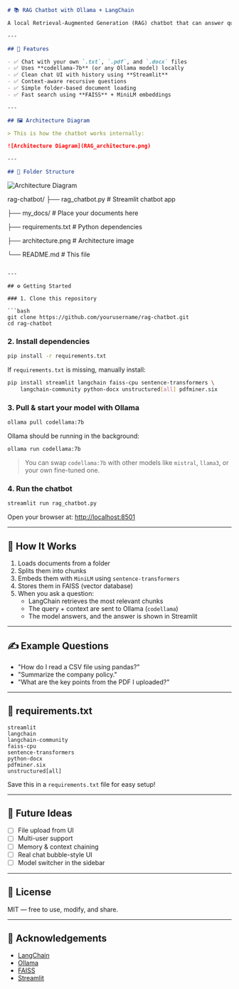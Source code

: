 
```markdown
# 📚 RAG Chatbot with Ollama + LangChain

A local Retrieval-Augmented Generation (RAG) chatbot that can answer questions from your own documents using a local LLM. Powered by [Ollama](https://ollama.com), [LangChain](https://www.langchain.com/), [FAISS](https://github.com/facebookresearch/faiss), and `codellama-7b`.

---

## 🚀 Features

- ✅ Chat with your own `.txt`, `.pdf`, and `.docx` files
- ✅ Uses **codellama-7b** (or any Ollama model) locally
- ✅ Clean chat UI with history using **Streamlit**
- ✅ Context-aware recursive questions
- ✅ Simple folder-based document loading
- ✅ Fast search using **FAISS** + MiniLM embeddings

---

## 🖼️ Architecture Diagram

> This is how the chatbot works internally:

![Architecture Diagram](RAG_architecture.png)

---

## 📁 Folder Structure

```
![Architecture Diagram](architecture.png)

rag-chatbot/
├── rag_chatbot.py         # Streamlit chatbot app

├── my_docs/               # Place your documents here

├── requirements.txt       # Python dependencies

├── architecture.png       # Architecture image

└── README.md              # This file
```

---

## ⚙️ Getting Started

### 1. Clone this repository

```bash
git clone https://github.com/yourusername/rag-chatbot.git
cd rag-chatbot
```

### 2. Install dependencies

```bash
pip install -r requirements.txt
```

If `requirements.txt` is missing, manually install:

```bash
pip install streamlit langchain faiss-cpu sentence-transformers \
    langchain-community python-docx unstructured[all] pdfminer.six
```

### 3. Pull & start your model with Ollama

```bash
ollama pull codellama:7b
```

Ollama should be running in the background:

```bash
ollama run codellama:7b
```

> You can swap `codellama:7b` with other models like `mistral`, `llama3`, or your own fine-tuned one.

### 4. Run the chatbot

```bash
streamlit run rag_chatbot.py
```

Open your browser at: [http://localhost:8501](http://localhost:8501)

---

## 🧠 How It Works

1. Loads documents from a folder
2. Splits them into chunks
3. Embeds them with `MiniLM` using `sentence-transformers`
4. Stores them in FAISS (vector database)
5. When you ask a question:
   - LangChain retrieves the most relevant chunks
   - The query + context are sent to Ollama (`codellama`)
   - The model answers, and the answer is shown in Streamlit

---

## ✍️ Example Questions

- "How do I read a CSV file using pandas?"
- "Summarize the company policy."
- "What are the key points from the PDF I uploaded?"

---

## 🧰 requirements.txt

```
streamlit
langchain
langchain-community
faiss-cpu
sentence-transformers
python-docx
pdfminer.six
unstructured[all]
```

Save this in a `requirements.txt` file for easy setup!

---

## 📌 Future Ideas

- [ ] File upload from UI
- [ ] Multi-user support
- [ ] Memory & context chaining
- [ ] Real chat bubble-style UI
- [ ] Model switcher in the sidebar

---

## 📝 License

MIT — free to use, modify, and share.

---

## 🙌 Acknowledgements

- [LangChain](https://www.langchain.com/)
- [Ollama](https://ollama.com)
- [FAISS](https://github.com/facebookresearch/faiss)
- [Streamlit](https://streamlit.io)
```

